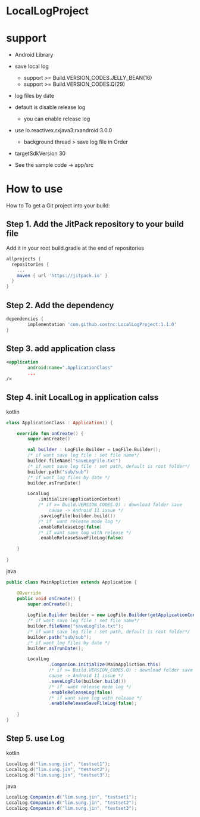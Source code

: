 # LocalLogProject


support
=============
* Android Library
* save local log
  - support >= Build.VERSION_CODES.JELLY_BEAN(16)
  - support >= Build.VERSION_CODES.Q(29)
  
* log files by date  
* default is disable release log
  - you can enable release log

* use io.reactivex.rxjava3:rxandroid:3.0.0
  - background thread > save log file in Order

* targetSdkVersion 30
* See the sample code -> app/src

How to use
=============

How to
To get a Git project into your build:

Step 1. Add the JitPack repository to your build file
------------

Add it in your root build.gradle at the end of repositories
``` gradle
allprojects {
  repositories {
    ...
    maven { url 'https://jitpack.io' }
  }
}
```
Step 2. Add the dependency
------------
``` gradle
dependencies {
        implementation 'com.github.costnc:LocalLogProject:1.1.0'
}
```
Step 3. add application class
------------
``` xml
<application
        android:name=".ApplicationClass"
        ...
/>
```
Step 4. init LocalLog in application calss
------------

kotlin
``` Kotlin
class ApplicationClass : Application() {

    override fun onCreate() {
        super.onCreate()

        val builder : LogFile.Builder = LogFile.Builder();
        /* if want save log file : set file name*/
        builder.fileName("saveLogFile.txt")
        /* if want save log file : set path, default is root folder*/
        builder.path("sub/sub")
        /* if want log files by date */
        builder.asTrunDate()

        LocalLog
            .initialize(applicationContext)
            /* if >= Build.VERSION_CODES.Q) : download folder save
                cause -> Android 11 issue */
            .saveLogFile(builder.build())
            /* if  want release mode log */
            .enableReleaseLog(false)
            /* if want save log with release */
            .enableReleaseSaveFileLog(false)

    }
    
}
```


java
``` java
public class MainAppliction extends Application {

    @Override
    public void onCreate() {
        super.onCreate();
        
        LogFile.Builder builder = new LogFile.Builder(getApplicationContext());
        /* if want save log file : set file name*/
        builder.fileName("saveLogFile.txt");
        /* if want save log file : set path, default is root folder*/
        builder.path("sub/sub");
        /* if want log files by date */
        builder.asTrunDate();

        LocalLog
                .Companion.initialize(MainAppliction.this)
                /* if >= Build.VERSION_CODES.Q) : download folder save
                cause -> Android 11 issue */
                .saveLogFile(builder.build())
                /* if  want release mode log */
                .enableReleaseLog(false)
                /* if want save log with release */
                .enableReleaseSaveFileLog(false);
                
    }
}
```
Step 5. use Log
------------

kotlin
``` kotlin
LocalLog.d("lim.sung.jin", "testset1");
LocalLog.d("lim.sung.jin", "testset2");
LocalLog.d("lim.sung.jin", "testset3");
```


java
``` java
LocalLog.Companion.d("lim.sung.jin", "testset1");
LocalLog.Companion.d("lim.sung.jin", "testset2");
LocalLog.Companion.d("lim.sung.jin", "testset3");
```
